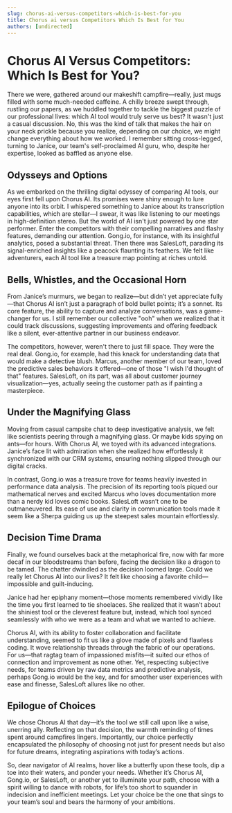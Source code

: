 ```yaml
---
slug: chorus-ai-versus-competitors-which-is-best-for-you
title: Chorus ai versus Competitors Which Is Best for You
authors: [undirected]
---
```



# Chorus AI Versus Competitors: Which Is Best for You?

There we were, gathered around our makeshift campfire—really, just mugs filled with some much-needed caffeine. A chilly breeze swept through, rustling our papers, as we huddled together to tackle the biggest puzzle of our professional lives: which AI tool would truly serve us best? It wasn't just a casual discussion. No, this was the kind of talk that makes the hair on your neck prickle because you realize, depending on our choice, we might change everything about how we worked. I remember sitting cross-legged, turning to Janice, our team's self-proclaimed AI guru, who, despite her expertise, looked as baffled as anyone else.

## Odysseys and Options

As we embarked on the thrilling digital odyssey of comparing AI tools, our eyes first fell upon Chorus AI. Its promises were shiny enough to lure anyone into its orbit. I whispered something to Janice about its transcription capabilities, which are stellar—I swear, it was like listening to our meetings in high-definition stereo. But the world of AI isn't just powered by one star performer. Enter the competitors with their compelling narratives and flashy features, demanding our attention. Gong.io, for instance, with its insightful analytics, posed a substantial threat. Then there was SalesLoft, parading its signal-enriched insights like a peacock flaunting its feathers. We felt like adventurers, each AI tool like a treasure map pointing at riches untold.

## Bells, Whistles, and the Occasional Horn

From Janice’s murmurs, we began to realize—but didn’t yet appreciate fully—that Chorus AI isn’t just a paragraph of bold bullet points; it’s a sonnet. Its core feature, the ability to capture and analyze conversations, was a game-changer for us. I still remember our collective "ooh" when we realized that it could track discussions, suggesting improvements and offering feedback like a silent, ever-attentive partner in our business endeavor. 

The competitors, however, weren't there to just fill space. They were the real deal. Gong.io, for example, had this knack for understanding data that would make a detective blush. Marcus, another member of our team, loved the predictive sales behaviors it offered—one of those "I wish I'd thought of that" features. SalesLoft, on its part, was all about customer journey visualization—yes, actually seeing the customer path as if painting a masterpiece.

## Under the Magnifying Glass

Moving from casual campsite chat to deep investigative analysis, we felt like scientists peering through a magnifying glass. Or maybe kids spying on ants—for hours. With Chorus AI, we toyed with its advanced integrations. Janice’s face lit with admiration when she realized how effortlessly it synchronized with our CRM systems, ensuring nothing slipped through our digital cracks. 

In contrast, Gong.io was a treasure trove for teams heavily invested in performance data analysis. The precision of its reporting tools piqued our mathematical nerves and excited Marcus who loves documentation more than a nerdy kid loves comic books. SalesLoft wasn’t one to be outmaneuvered. Its ease of use and clarity in communication tools made it seem like a Sherpa guiding us up the steepest sales mountain effortlessly.

## Decision Time Drama

Finally, we found ourselves back at the metaphorical fire, now with far more decaf in our bloodstreams than before, facing the decision like a dragon to be tamed. The chatter dwindled as the decision loomed large. Could we really let Chorus AI into our lives? It felt like choosing a favorite child—impossible and guilt-inducing.

Janice had her epiphany moment—those moments remembered vividly like the time you first learned to tie shoelaces. She realized that it wasn’t about the shiniest tool or the cleverest feature but, instead, which tool synced seamlessly with who we were as a team and what we wanted to achieve. 

Chorus AI, with its ability to foster collaboration and facilitate understanding, seemed to fit us like a glove made of pixels and flawless coding. It wove relationship threads through the fabric of our operations. For us—that ragtag team of impassioned misfits—it suited our ethos of connection and improvement as none other. Yet, respecting subjective needs, for teams driven by raw data metrics and predictive analysis, perhaps Gong.io would be the key, and for smoother user experiences with ease and finesse, SalesLoft allures like no other. 

## Epilogue of Choices

We chose Chorus AI that day—it’s the tool we still call upon like a wise, unerring ally. Reflecting on that decision, the warmth reminding of times spent around campfires lingers. Importantly, our choice perfectly encapsulated the philosophy of choosing not just for present needs but also for future dreams, integrating aspirations with today’s actions. 

So, dear navigator of AI realms, hover like a butterfly upon these tools, dip a toe into their waters, and ponder your needs. Whether it’s Chorus AI, Gong.io, or SalesLoft, or another yet to illuminate your path, choose with a spirit willing to dance with robots, for life’s too short to squander in indecision and inefficient meetings. Let your choice be the one that sings to your team’s soul and bears the harmony of your ambitions.